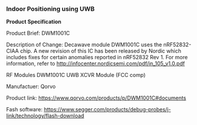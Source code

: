 ### Indoor Positioning using UWB

**Product Specification**

Product Brief: DWM1001C


Description of Change:
Decawave module DWM1001C uses the nRF52832-CIAA chip. A new revision of this IC has been
released by Nordic which includes fixes for certain anomalies reported in nRF52832 Rev 1.
For more information, refer to http://infocenter.nordicsemi.com/pdf/in_105_v1.0.pdf

RF Modules DWM1001C UWB XCVR Module (FCC comp) 


Manufactuer: Qorvo

Product link: https://www.qorvo.com/products/p/DWM1001C#documents

Fash software: https://www.segger.com/products/debug-probes/j-link/technology/flash-download


